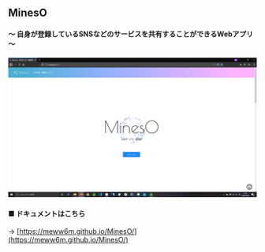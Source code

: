 ## MinesO

#### ～ 自身が登録しているSNSなどのサービスを共有することができるWebアプリ ～

![イメージ画像](/docs/reference/other/image/test.png)

#### ■ ドキュメントはこちら
→ [https://meww6m.github.io/MinesO/](https://meww6m.github.io/MinesO/)

